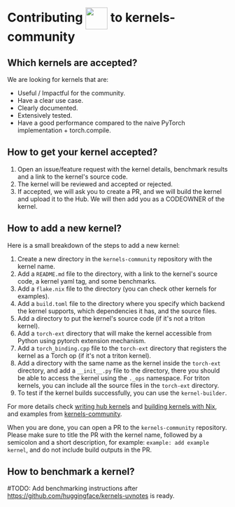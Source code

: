 # Contributing <img src="https://github.com/user-attachments/assets/64a652f3-0cd3-4829-b3c1-df13f7933569" width="50" height="50" style="vertical-align:middle;"> to kernels-community 

## Which kernels are accepted?

We are looking for kernels that are:

- Useful / Impactful for the community.
- Have a clear use case.
- Clearly documented.
- Extensively tested.
- Have a good performance compared to the naive PyTorch implementation + torch.compile.


## How to get your kernel accepted?

1. Open an issue/feature request with the kernel details, benchmark results and a link to the kernel's source code.
2. The kernel will be reviewed and accepted or rejected.
3. If accepted, we will ask you to create a PR, and we will build the kernel and upload it to the Hub. We will then add you as a CODEOWNER of the kernel.

## How to add a new kernel?

Here is a small breakdown of the steps to add a new kernel:

1. Create a new directory in the `kernels-community` repository with the kernel name.
2. Add a `README.md` file to the directory, with a link to the kernel's source code, a kernel yaml tag, and some benchmarks.
3. Add a `flake.nix` file to the directory (you can check other kernels for examples).
4. Add a `build.toml` file to the directory where you specify which backend the kernel supports, which dependencies it has, and the source files.
5. Add a directory to put the kernel's source code (if it's not a triton kernel).
6. Add a `torch-ext` directory that will make the kernel accessible from Python using pytorch extension mechanism.
7. Add a `torch_binding.cpp` file to the `torch-ext` directory that registers the kernel as a Torch op (if it's not a triton kernel).
8. Add a directory with the same name as the kernel inside the `torch-ext` directory, and add a `__init__.py` file to the directory, there you should be able to access the kernel using the `._ops` namespace. For triton kernels, you can include all the source files in the `torch-ext` directory.
9. To test if the kernel builds successfully, you can use the `kernel-builder`.

For more details check [writing hub kernels](https://github.com/huggingface/kernel-builder/blob/main/docs/writing-kernels.md) and [building kernels with Nix](https://github.com/huggingface/kernel-builder/blob/main/docs/nix.md), and examples from [kernels-community](https://github.com/huggingface/kernels-community).

When you are done, you can open a PR to the `kernels-community` repository. Please make sure to title the PR with the kernel name, followed by a semicolon and a short description, for example: `example: add example kernel`, and do not include build outputs in the PR.

## How to benchmark a kernel?

#TODO: Add benchmarking instructions after https://github.com/huggingface/kernels-uvnotes is ready.